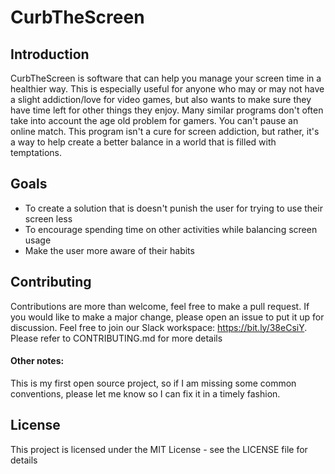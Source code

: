 # CurbTheScreen
## Introduction
CurbTheScreen is software that can help you manage your screen time in a healthier way. This is especially useful for 
anyone who may or may not have a slight addiction/love for video games, but also wants to make sure they have time left 
for other things they enjoy. Many similar programs don't often take into account the age old problem for gamers. 
You can't pause an online match. This program isn't a cure for screen addiction, but rather, it's a way to help create 
a better balance in a world that is filled with temptations. 

## Goals
- To create a solution that is doesn't punish the user for trying to use their screen less
- To encourage spending time on other activities while balancing screen usage
- Make the user more aware of their habits

## Contributing
Contributions are more than welcome, feel free to make a pull request. If you would like to make a major change, please
open an issue to put it up for discussion. Feel free to join our Slack workspace: https://bit.ly/38eCsiY. Please refer to CONTRIBUTING.md for more details

#### Other notes:
This is my first open source project, so if I am missing some common conventions, please let me know so I can fix it in a timely fashion. 

## License
This project is licensed under the MIT License - see the LICENSE file for details

